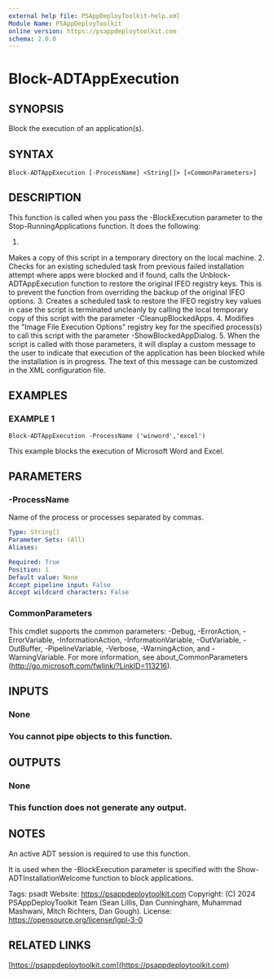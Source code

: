 ```yaml
---
external help file: PSAppDeployToolkit-help.xml
Module Name: PSAppDeployToolkit
online version: https://psappdeploytoolkit.com
schema: 2.0.0
---
```


# Block-ADTAppExecution

## SYNOPSIS
Block the execution of an application(s).

## SYNTAX

```
Block-ADTAppExecution [-ProcessName] <String[]> [<CommonParameters>]
```

## DESCRIPTION
This function is called when you pass the -BlockExecution parameter to the Stop-RunningApplications function.
It does the following:

1.
Makes a copy of this script in a temporary directory on the local machine.
2.
Checks for an existing scheduled task from previous failed installation attempt where apps were blocked and if found, calls the Unblock-ADTAppExecution function to restore the original IFEO registry keys.
    This is to prevent the function from overriding the backup of the original IFEO options.
3.
Creates a scheduled task to restore the IFEO registry key values in case the script is terminated uncleanly by calling the local temporary copy of this script with the parameter -CleanupBlockedApps.
4.
Modifies the "Image File Execution Options" registry key for the specified process(s) to call this script with the parameter -ShowBlockedAppDialog.
5.
When the script is called with those parameters, it will display a custom message to the user to indicate that execution of the application has been blocked while the installation is in progress.
    The text of this message can be customized in the XML configuration file.

## EXAMPLES

### EXAMPLE 1
```
Block-ADTAppExecution -ProcessName ('winword','excel')
```

This example blocks the execution of Microsoft Word and Excel.

## PARAMETERS

### -ProcessName
Name of the process or processes separated by commas.

```yaml
Type: String[]
Parameter Sets: (All)
Aliases:

Required: True
Position: 1
Default value: None
Accept pipeline input: False
Accept wildcard characters: False
```

### CommonParameters
This cmdlet supports the common parameters: -Debug, -ErrorAction, -ErrorVariable, -InformationAction, -InformationVariable, -OutVariable, -OutBuffer, -PipelineVariable, -Verbose, -WarningAction, and -WarningVariable.
For more information, see about_CommonParameters (http://go.microsoft.com/fwlink/?LinkID=113216).

## INPUTS

### None
### You cannot pipe objects to this function.
## OUTPUTS

### None
### This function does not generate any output.
## NOTES
An active ADT session is required to use this function.

It is used when the -BlockExecution parameter is specified with the Show-ADTInstallationWelcome function to block applications.

Tags: psadt
Website: https://psappdeploytoolkit.com
Copyright: (C) 2024 PSAppDeployToolkit Team (Sean Lillis, Dan Cunningham, Muhammad Mashwani, Mitch Richters, Dan Gough).
License: https://opensource.org/license/lgpl-3-0

## RELATED LINKS

[https://psappdeploytoolkit.com](https://psappdeploytoolkit.com)
